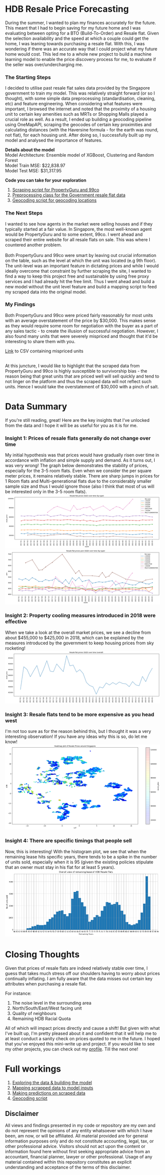 # HDB Resale Price Forecasting
During the summer, I wanted to plan my finances accurately for the future. This meant that I had to begin saving for my future home and I was evaluating between opting for a BTO (Build-To-Order) and Resale flat. Given the selection availability and the speed at which a couple could get the home, I was leaning towards purchasing a resale flat. With this, I was wondering if there was an accurate way that I could project what my future home would cost. This led me to a whole new project to build a machine learning model to enable the price discovery process for me, to evaluate if the seller was over/undercharging me. 

### The Starting Steps
I decided to utilise past resale flat sales data provided by the Singapore government to train my model. This was relatively straight forward (or so I thought), with some simple data preprocessing (standardisation, cleaning, etc) and feature engineering. When considering what features were important, I browsed the internet and noted that the proximity of a housing unit to certain key amenities such as MRTs or Shopping Malls played a crucial role as well. As a result, I ended up building a geocoding pipeline using OneMapAPI, scraping the geocodes of certain key proximities and calculating distances (with the Haversine formula - for the earth was round, not flat), for each housing unit. After doing so, I successfully built up my model and analysed the importance of features.

<b>Details about the model</b> <br>
Model Architecture: Ensemble model of XGBoost, Clustering and Random Forest <br>
Model Train MSE: $22,838.97 <br>
Model Test MSE: $31,317.95 <br>

<b>Code you can take for your exploration</b> <br>
1. [Scraping script for PropertyGuru and 99co](scraper.py)
2. [Preprocessing class for the Government resale flat data](hdb_resale.ipynb)
3. [Geocoding script for geocoding locations](geocoding.py)

### The Next Steps
I wanted to see how agents in the market were selling houses and if they typically started at a fair value. In Singapore, the most well-known agent would be PropertyGuru and to some extent, 99co. I went ahead and scraped their entire website for all resale flats on sale. This was where I countered another problem.<br> <br>
Both PropertyGuru and 99co were smart by leaving out crucial information on the table, such as the level at which the unit was located (e.g 9th floor). The unit-level was an important feature in dictating prices and while I would ideally overcome that constraint by further scraping the site, I wanted to find a way to keep this project free and sustainable by using free proxy services and I had already hit the free limit. Thus I went ahead and build a new model without the unit level feature and build a mapping script to feed my scraped data into the original model. <br>

### My Findings
Both PropertyGuru and 99co were priced fairly reasonably for most units with an average overstatement of the price by $30,000. This makes sense as they would require some room for negotiation with the buyer as a part of any sales tactic - to create the illusion of successful negotiation. However, I also found many units that were severely mispriced and thought that it'd be interesting to share them with you. <br>

[Link](mispriced_hdbs.csv) to CSV containing mispriced units <br><br>

At this juncture, I would like to highlight that the scraped data from PropertyGuru and 99co is highly susceptible to survivorship bias - the reason being that great units that are priced well will sell quickly and tend to not linger on the platform and thus the scraped data will not reflect such units. Hence I would take the overstatement of $30,000 with a pinch of salt.

# Data Summary
If you're still reading, great! Here are the key insights that I've unlocked from the data and I hope it will be as useful for you as it is for me. 

### Insight 1: Prices of resale flats generally do not change over time
My initial hypothesis was that prices would have gradually risen over time in accordance with inflation and simple supply and demand. As it turns out, I was very wrong! The graph below demonstrates the stability of prices, especially for the 3-5 room flats. Even when we consider the per square meter prices, it remains relatively stable. There are sharp jumps in prices for 1 Room flats and Multi-generational flats due to the considerably smaller sample size and thus I would ignore those (also I think that most of us will be interested only in the 3-5 room flats).
![](images/overall_trend.png)
![](images/overall_trend_psm.png)

### Insight 2: Property cooling measures introduced in 2018 were effective
When we take a look at the overall market prices, we see a decline from about $455,000 to $425,000 in 2018, which can be explained by the measures introduced by the government to keep housing prices from sky rocketing!
![](images/overall_market.png)

### Insight 3: Resale flats tend to be more expensive as you head west
I'm not too sure as for the reason behind this, but I thought it was a very interesting observation! If you have any ideas why this is so, do let me know! 
![](images/heatmap.png)

### Insight 4: There are specific timings that people sell
Now, this is interesting! With the histogram plot, we see that when the remaining lease hits specific years, there tends to be a spike in the number of units sold, especially when it is 95 (given the existing policies stipulate that an owner must stay in his flat for at least 5 years). 
![](images/remaining_lease.png)

# Closing Thoughts
Given that prices of resale flats are indeed relatively stable over time, I guess that takes much stress off our shoulders having to worry about prices continually inflating. I am fully aware that the data misses out certain key attributes when purchasing a resale flat. 

For instance:
1. The noise level in the surrounding area 
2. North/South/East/West facing unit
3. Quality of neighbours
4. Remaining HDB Racial Quota

All of which will impact prices directly and cause a shift! But given with what I've built up, I'm pretty pleased about it and confident that it will help me to at least conduct a sanity check on prices quoted to me in the future. I hoped that you've enjoyed this mini-write up and project. If you would like to see my other projects, you can check out my [profile](https://github.com/brandontjd?tab=repositories). Till the next one! 

# Full workings
1. [Exploring the data & building the model](hdb_resale.ipynb)
2. [Mapping scrapped data to model inputs](mapping_guru_99coo.ipynb)
3. [Making predictions on scraped data](main.ipynb)
4. [Geocoding script](geocoding.py)

## Disclaimer
All views and findings presented in my code or repository are my own and do not represent the opinions of any entity whatsoever with which I have been, am now, or will be affiliated. All material provided are for general information purposes only and do not constitute accounting, legal, tax, or other professional advice. Visitors should not act upon the content or information found here without first seeking appropriate advice from an accountant, financial planner, lawyer or other professional. Usage of any material contained within this repository constitutes an explicit understanding and acceptance of the terms of this disclaimer. 
